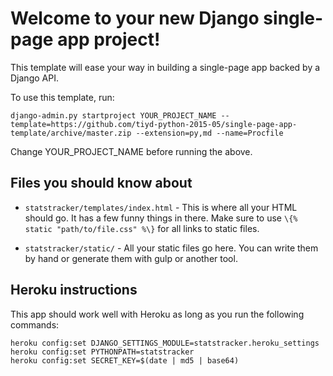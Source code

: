 # Welcome to your new Django single-page app project!

This template will ease your way in building a single-page app backed by a Django API.

To use this template, run:

```
django-admin.py startproject YOUR_PROJECT_NAME --template=https://github.com/tiyd-python-2015-05/single-page-app-template/archive/master.zip --extension=py,md --name=Procfile
```

Change YOUR_PROJECT_NAME before running the above.

## Files you should know about

* `statstracker/templates/index.html` - This is where all your HTML should go. It has a few funny things in there. Make sure to use `\{% static "path/to/file.css" %\}` for all links to static files.

* `statstracker/static/` - All your static files go here. You can write them by hand or generate them with gulp or another tool.

## Heroku instructions

This app should work well with Heroku as long as you run the following commands:

```
heroku config:set DJANGO_SETTINGS_MODULE=statstracker.heroku_settings
heroku config:set PYTHONPATH=statstracker
heroku config:set SECRET_KEY=$(date | md5 | base64)
```
